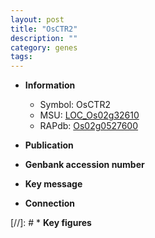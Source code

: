 ```yaml
---
layout: post
title: "OsCTR2"
description: ""
category: genes
tags: 
---
```


* **Information**  
    + Symbol: OsCTR2  
    + MSU: [LOC_Os02g32610](http://rice.uga.edu/cgi-bin/ORF_infopage.cgi?orf=LOC_Os02g32610)  
    + RAPdb: [Os02g0527600](http://rapdb.dna.affrc.go.jp/viewer/gbrowse_details/irgsp1?name=Os02g0527600)  

* **Publication**  

* **Genbank accession number**  

* **Key message**  

* **Connection**  

[//]: # * **Key figures**  


